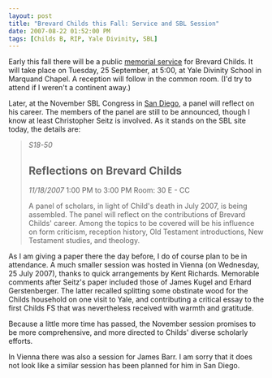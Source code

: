```yaml
---
layout: post
title: "Brevard Childs this Fall: Service and SBL Session"
date: 2007-08-22 01:52:00 PM  
tags: [Childs B, RIP, Yale Divinity, SBL]
---
```


Early this fall there will be a public [memorial
service](http://www.yale.edu/divinity/news/070625_news_childs.shtml) for
Brevard Childs. It will take place on Tuesday, 25 September, at 5:00, at
Yale Divinity School in Marquand Chapel. A reception will follow in the
common room. (I'd try to attend if I weren't a continent away.)

Later, at the November SBL Congress in [San
Diego](http://www.sbl-site.org/Congresses/Congresses_ProgramBook.aspx?MeetingId=7),
a panel will reflect on his career. The members of the panel are still
to be announced, though I know at least Christopher
Seitz is involved. As it stands on the SBL site today, the details are:

> *S18-50*
>
> ## Reflections on Brevard Childs
>
> *11/18/2007*
> 1:00 PM to 3:00 PM
> Room: 30 E - CC
>
> A panel of scholars, in light of Child's death in July 2007, is being
assembled. The panel will reflect on the contributions of Brevard
Childs' career. Among the topics to be covered will be his influence on
form criticism, reception history, Old Testament introductions, New
Testament studies, and theology.

As I am giving a paper there the day before, I do of course plan to be
in attendance. A much smaller session was hosted in Vienna (on
Wednesday, 25 July 2007), thanks to quick arrangements by Kent Richards.
Memorable comments after Seitz's paper included those of James Kugel and
Erhard Gerstenberger. The latter recalled splitting some obstinate wood
for the Childs household on one visit to Yale, and contributing a
critical essay to the first Childs FS that was nevertheless received
with warmth and gratitude.

Because a little more time has passed, the November session promises to
be more comprehensive, and more directed to Childs' diverse scholarly
efforts.

In Vienna there was also a session for James Barr. I am sorry that it
does not look like a similar session has been planned for him in San
Diego.
